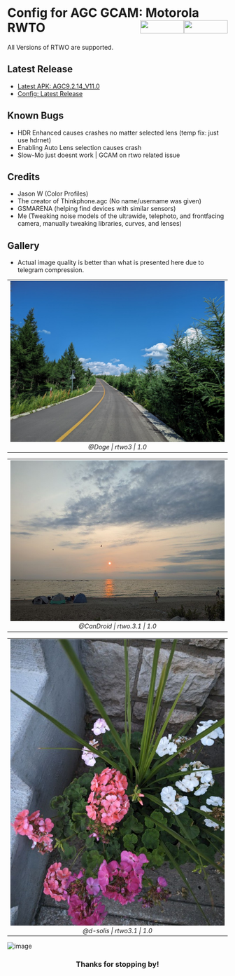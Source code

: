 <h1 align="left">Config for AGC GCAM: Motorola RWTO
<img src="https://img.shields.io/github/watchers/d-solis/grub-theme?color=%238AB4F8&labelColor=101012&label=watchers&style=for-the-badge" width=100 height=30 align="right" />
<img src="https://img.shields.io/github/stars/d-solis/grub-theme?color=%238AB4F8&labelColor=101012&label=stars&style=for-the-badge" width=100 height=30 align="right" />
</h1> 

All Versions of RTWO are supported.

<h2>Latest Release</h2>

* [Latest APK: AGC9.2.14_V11.0](https://www.celsoazevedo.com/files/android/google-camera/dev-BigKaka/f/dl70/)
* [Config: Latest Release](https://github.com/d-solis/rtwo-agc-conf/releases/latest/)

<h2>Known Bugs</h2>

* HDR Enhanced causes crashes no matter selected lens (temp fix: just use hdrnet)
* Enabling Auto Lens selection causes crash
* Slow-Mo just doesnt work | GCAM on rtwo related issue

<h2>Credits</h2>

* Jason W (Color Profiles)
* The creator of Thinkphone.agc (No name/username was given)
* GSMARENA (helping find devices with similar sensors)
* Me (Tweaking noise models of the ultrawide, telephoto, and frontfacing camera, manually tweaking libraries, curves, and lenses)

<h2>Gallery</h2>

 - Actual image quality is better than what is presented here due to telegram compression.

<table align="center">
  <tr>
    <td align="center">
      <img src="img/image1.jpg" alt="Image 1" />
      <br />
      <em>@Doge | rtwo3 | 1.0</em>
    </td>
  </tr>
</table>
<table align="center">
  <tr>
    <td align="center">
      <img src="img/image4.jpg" alt="Image 4" />
      <br />
      <em>@CanDroid | rtwo.3.1 | 1.0</em>
    </td>
  </tr>
</table>
<table align="center">
  <tr>
    <td align="center">
      <img src="img/image2.jpg" alt="Image 2" />
      <br />
      <em>@d-solis | rtwo3.1 | 1.0</em>
    </td>
  </tr>
</table>

![image](https://raw.githubusercontent.com/d-solis/dotfiles/main/assets/cat.svg)
<h3 align="center">
Thanks for stopping by!
</h3>
